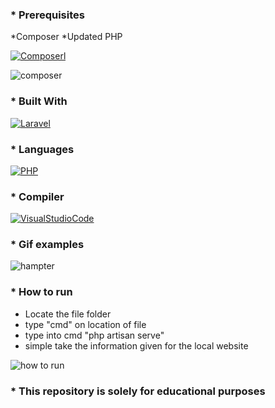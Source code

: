 ### * Prerequisites
*Composer
*Updated PHP

[![Composerl][composer.com]][composer-url]

![composer](https://user-images.githubusercontent.com/86321092/221562739-58aca6ce-f403-4d92-86db-272a78de2837.gif)

### * Built With

[![Laravel][Laravel.com]][Laravel-url]

### * Languages

[![PHP][php.com]][php-url]

### * Compiler

[![VisualStudioCode][visual.com]][visual-url]


### * Gif examples
![hampter](https://user-images.githubusercontent.com/86321092/221534029-b3beb583-0e52-42ac-aa71-bb27bb9663bb.gif)


### * How to run
* Locate the file folder
* type "cmd" on location of file
* type into cmd "php artisan serve" 
* simple take the information given for the local website


![how to run](https://user-images.githubusercontent.com/86321092/221545134-78058950-20a4-434f-bb69-a706784a2a22.gif)





### * This repository is solely for educational purposes

<!-- MARKDOWN LINKS & IMAGES -->

[Laravel.com]: https://img.shields.io/badge/Laravel-FF2D20?style=for-the-badge&logo=laravel&logoColor=white/scale
[Laravel-url]: https://laravel.com
[php.com]: https://badgen.net/badge/icon/php?icon=php&label&scale=1
[php-url]: https://www.php.net/
[visual.com]: https://badgen.net/badge/icon/visualstudio?icon=visualstudio&label&scale=1
[visual-url]: https://code.visualstudio.com/
[composer.com]: https://badgen.net/badge/Composer/grey/2.5.4
[composer-url]: https://getcomposer.org/download/

